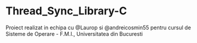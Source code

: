 # Thread_Sync_Library-C

Proiect realizat in echipa cu @Laurop si @andreicosmin55 pentru cursul de Sisteme de Operare - F.M.I., Universitatea din Bucuresti
